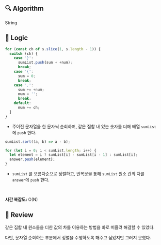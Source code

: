 ## :mag: Algorithm

String

## :round_pushpin: Logic

```js
for (const ch of s.slice(1, s.length - 1)) {
  switch (ch) {
    case '}':
      sumList.push(sum + +num);
      break;
    case '{':
      sum = 0;
      break;
    case ',':
      sum += +num;
      num = '';
      break;
    default:
      num += ch;
  }
}
```

- 주어진 문자열을 한 문자씩 순회하며, 같은 집합 내 있는 숫자를 더해 배열 `sumList`에 `push` 한다.

```js
sumList.sort((a, b) => a - b);

for (let i = 0; i < sumList.length; i++) {
  let element = i ? sumList[i] - sumList[i - 1] : sumList[i];
  answer.push(element);
}
```

- `sumList` 를 오름차순으로 정렬하고, 반복문을 통해 `sumList` 원소 간의 차를 `answer`에 `push` 한다.

<br />

**시간 복잡도:** O(N)

## :memo: Review

같은 집합 내 원소들을 더한 값의 차를 이용하는 방법을 바로 떠올려 해결할 수 있었다.

다만, 문자열 순회하는 부분에서 정렬을 수행하도록 해주고 싶었지만 그러지 못했다.